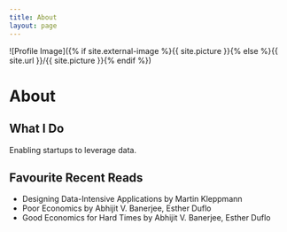 ```yaml
---
title: About
layout: page
---
```

![Profile Image]({% if site.external-image %}{{ site.picture }}{% else %}{{ site.url }}/{{ site.picture }}{% endif %})


# About

## What I Do

Enabling startups to leverage data.

## Favourite Recent Reads
- Designing Data-Intensive Applications by Martin Kleppmann 
- Poor Economics by Abhijit V. Banerjee, Esther Duflo
- Good Economics for Hard Times by Abhijit V. Banerjee, Esther Duflo
